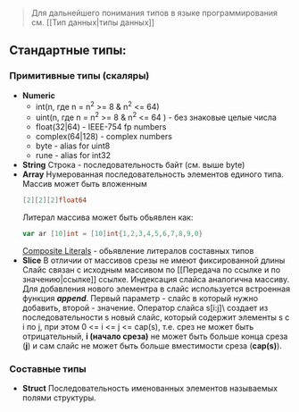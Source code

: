 >Для дальнейшего понимания типов в языке программирования см. [[Тип данных|типы данных]]

## Стандартные типы:
### Примитивные типы (скаляры)
- **Numeric**
	- int(n, где n = n<sup>2</sup> >= 8 & n<sup>2</sup> <= 64)
	- uint(n, где n = n<sup>2</sup> >= 8 & n<sup>2</sup> <= 64 ) - без знаковые целые числа
	- float(32|64) - IEEE-754 fp numbers
	- complex(64|128) - complex numbers
	- byte - alias for uint8
	- rune - alias for int32
- **String**
	Строка - последовательность байт (см. выше byte)
- **Array**
	Нумерованная последовательность элементов единого типа.
	Массив может быть вложенным 
	```go
	[2][2][2]float64
	```
	Литерал массива может быть обьявлен как: 
	```go
	var ar [10]int = [10]int{1,2,3,4,5,6,7,8,9,0}
	```
	[Composite Literals](https://go.dev/ref/spec#Composite_literals) - обьявление литералов составных типов
- **Slice**
	В отличии от массивов срезы не имеют фиксированной длины
	Слайс связан с исходным массивом по [[Передача по ссылке и по значению|ссылке]] ссылке. 
	Индексация слайса аналогична массиву.
	Для добавления нового элементра в слайс используется встроенная функция **_append_**. Первый параметр - слайс в который нужно добавить, второй - значение.
	Оператор слайса s\[i:j]\ создает из последовательности s новый слайс, который содержит элементы s с i по j, при этом 0 <= i <= j <= cap(s), т.е. срез не может быть отрицательный, **i (начало среза)** не может быть больше конца среза (**j**) и сам слайс не может быть больше вместимости среза (**cap(s)**).

### Составные типы
- **Struct**
	Последовательность именованных элементов называемых полями структуры. 
